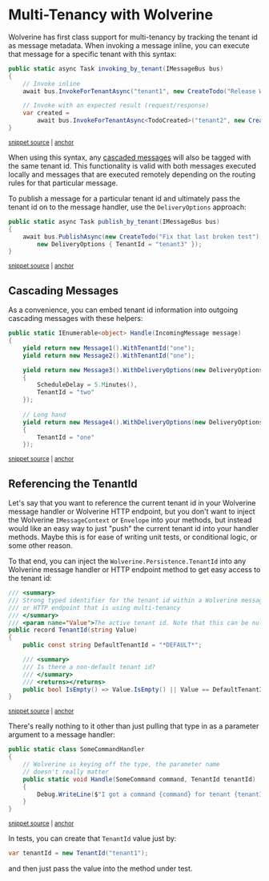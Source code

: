 # Multi-Tenancy with Wolverine

Wolverine has first class support for multi-tenancy by tracking the tenant id as message metadata. When invoking a message
inline, you can execute that message for a specific tenant with this syntax:

<!-- snippet: sample_invoking_by_tenant -->
<a id='snippet-sample_invoking_by_tenant'></a>
```cs
public static async Task invoking_by_tenant(IMessageBus bus)
{
    // Invoke inline
    await bus.InvokeForTenantAsync("tenant1", new CreateTodo("Release Wolverine 1.0"));

    // Invoke with an expected result (request/response)
    var created =
        await bus.InvokeForTenantAsync<TodoCreated>("tenant2", new CreateTodo("Update the Documentation"));
}
```
<sup><a href='https://github.com/JasperFx/wolverine/blob/main/src/Samples/MultiTenantedTodoService/MultiTenantedTodoWebService.Tests/end_to_end.cs#L96-L108' title='Snippet source file'>snippet source</a> | <a href='#snippet-sample_invoking_by_tenant' title='Start of snippet'>anchor</a></sup>
<!-- endSnippet -->

When using this syntax, any [cascaded messages](/guide/handlers/cascading) will also be tagged with the same tenant id.
This functionality is valid with both messages executed locally and messages that are executed remotely depending on 
the routing rules for that particular message.

To publish a message for a particular tenant id and ultimately pass the tenant id on to the message handler, use
the `DeliveryOptions` approach:

<!-- snippet: sample_publish_by_tenant -->
<a id='snippet-sample_publish_by_tenant'></a>
```cs
public static async Task publish_by_tenant(IMessageBus bus)
{
    await bus.PublishAsync(new CreateTodo("Fix that last broken test"),
        new DeliveryOptions { TenantId = "tenant3" });
}
```
<sup><a href='https://github.com/JasperFx/wolverine/blob/main/src/Samples/MultiTenantedTodoService/MultiTenantedTodoWebService.Tests/end_to_end.cs#L110-L118' title='Snippet source file'>snippet source</a> | <a href='#snippet-sample_publish_by_tenant' title='Start of snippet'>anchor</a></sup>
<!-- endSnippet -->

## Cascading Messages

As a convenience, you can embed tenant id information into outgoing cascading messages with these helpers:

<!-- snippet: sample_using_tenant_id_and_cascading_messages -->
<a id='snippet-sample_using_tenant_id_and_cascading_messages'></a>
```cs
public static IEnumerable<object> Handle(IncomingMessage message)
{
    yield return new Message1().WithTenantId("one");
    yield return new Message2().WithTenantId("one");

    yield return new Message3().WithDeliveryOptions(new DeliveryOptions
    {
        ScheduleDelay = 5.Minutes(),
        TenantId = "two"
    });
    
    // Long hand
    yield return new Message4().WithDeliveryOptions(new DeliveryOptions
    {
        TenantId = "one"
    });
```
<sup><a href='https://github.com/JasperFx/wolverine/blob/main/src/Samples/DocumentationSamples/using_group_ids.cs#L32-L51' title='Snippet source file'>snippet source</a> | <a href='#snippet-sample_using_tenant_id_and_cascading_messages' title='Start of snippet'>anchor</a></sup>
<!-- endSnippet -->

## Referencing the TenantId <Badge type="tip" text="3.6" />

Let's say that you want to reference the current tenant id in your Wolverine message handler or Wolverine HTTP endpoint,
but you don't want to inject the Wolverine `IMessageContext` or `Envelope` into your methods, but instead would like
an easy way to just "push" the current tenant id into your handler methods. Maybe this is for ease of writing unit tests,
or conditional logic, or some other reason.

To that end, you can inject the `Wolverine.Persistence.TenantId` into any Wolverine message handler or HTTP endpoint method
to get easy access to the tenant id:

<!-- snippet: sample_TenantId -->
<a id='snippet-sample_TenantId'></a>
```cs
/// <summary>
/// Strong typed identifier for the tenant id within a Wolverine message handler
/// or HTTP endpoint that is using multi-tenancy
/// </summary>
/// <param name="Value">The active tenant id. Note that this can be null</param>
public record TenantId(string Value)
{
    public const string DefaultTenantId = "*DEFAULT*";

    /// <summary>
    /// Is there a non-default tenant id?
    /// </summary>
    /// <returns></returns>
    public bool IsEmpty() => Value.IsEmpty() || Value == DefaultTenantId;
}
```
<sup><a href='https://github.com/JasperFx/wolverine/blob/main/src/Wolverine/Persistence/TenantId.cs#L9-L27' title='Snippet source file'>snippet source</a> | <a href='#snippet-sample_TenantId' title='Start of snippet'>anchor</a></sup>
<!-- endSnippet -->

There's really nothing to it other than just pulling that type in as a parameter argument to a message handler:

<!-- snippet: sample_injecting_tenant_id -->
<a id='snippet-sample_injecting_tenant_id'></a>
```cs
public static class SomeCommandHandler
{
    // Wolverine is keying off the type, the parameter name
    // doesn't really matter
    public static void Handle(SomeCommand command, TenantId tenantId)
    {
        Debug.WriteLine($"I got a command {command} for tenant {tenantId.Value}");
    }
}
```
<sup><a href='https://github.com/JasperFx/wolverine/blob/main/src/Testing/CoreTests/Acceptance/multi_tenancy.cs#L108-L120' title='Snippet source file'>snippet source</a> | <a href='#snippet-sample_injecting_tenant_id' title='Start of snippet'>anchor</a></sup>
<!-- endSnippet -->

In tests, you can create that `TenantId` value just by:

```csharp
var tenantId = new TenantId("tenant1");
```

and then just pass the value into the method under test.
